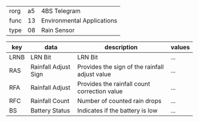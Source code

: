 
|    |   |   |
| -- | - | - |
| rorg | a5 | 4BS Telegram |
| func | 13 | Environmental Applications |
| type | 08 | Rain Sensor |

| key | data | description | values |
| --- | --- | --- | --- |
  | LRNB | LRN Bit | LRN Bit | ... | 
| RAS | Rainfall Adjust Sign | Provides the sign of the rainfall adjust value | ... | 
| RFA | Rainfall Adjust | Provides the rainfall count correction value | ... | 
| RFC | Rainfall Count | Number of counted rain drops | ... | 
| BS | Battery Status | Indicates if the battery is low | ... | 

  